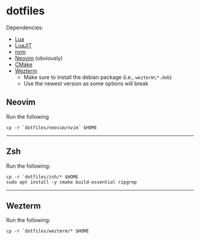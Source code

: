 # dotfiles

Dependencies:
* [Lua](https://www.lua.org/download.html)
* [LuaJIT](https://luajit.org/install.html)
* [nvm](https://github.com/nvm-sh/nvm)
* [Neovim](https://github.com/neovim/neovim/wiki/Installing-Neovim#linux) (obviously)
* [CMake](https://cmake.org/download/)
* [Wezterm](https://wezfurlong.org/wezterm/install/linux.html#installing-on-ubuntu-and-debian-based-systems)
    * Make sure to install the debian package (i.e., `wezterm\*.deb`)
    * Use the newest version as some options will break

## Neovim

Run the following

```
cp -r `dotfiles/neovim/nvim` $HOME 
```



---
## Zsh

Run the following:

```
cp -r `dotfiles/zsh/* $HOME 
sudo apt install -y cmake build-essential ripgrep
```

---
## Wezterm

Run the following:

```
cp -r `dotfiles/wezterm/* $HOME 
```
